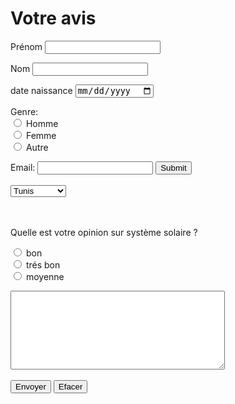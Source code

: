 <!DOCTYPE html>
<html lang="en">
<head>
    <meta charset="UTF-8">
    <meta name="viewport" content="width=device-width, initial-scale=1.0">
    <title>l'avis de l'internaute concernant votre site web.</title>
</head>
<body>
    <h1>Votre avis</h1>
    <form action="/action_page.php">
        <p> Prénom <input name="nom" type="text"/> </p>
        <p> Nom <input name="nom" type="text"/> </p>
        <p> date naissance <input type="date"></p>
        <p> Genre:
       <br> <input type="radio" name="genre"/> Homme<br/>
<input type="radio" name="genre"/> Femme <br/>
<input type="radio" name="genre"/> Autre <br/></p>
<label for="email">Email:</label>
  <input type="email" id="email" name="email" pattern="[a-z0-9._%+\-]+@[a-z0-9.\-]+\.[a-z]{2,}$">
  <input type="submit"><br><br>
  <select name="pays" title="gouvernorat">
    <option value="Tunis">Tunis</option>
<option value="Ariana">Ariana</option>
<option value="Ben Arous">Ben Arous</option>
<option value="Manouba">Manouba</option>
<option value="Zaghouan">Zaghouan</option>
<option value="Nabeul">Nabeul</option>
<option value="Bizerte">Bizerte</option>
<option value="Béja">Béja</option>
<option value="Jendouba">Jendouba</option>
<option value="Kef">Kef</option>
<option value="Siliana">Siliana</option>
<option value="Sousse">Sousse</option>
<option value="Monastir">Monastir</option>
<option value="Mahdia">Mahdia</option>
<option value="Sfax">Sfax</option>
<option value="Kairouan">Kairouan</option>
<option value="Kasserine">Kasserine</option>
<option value="Sidi Bouzid">Sidi Bouzid</option>
<option value="Gabès">Gabès</option>
<option value="Mednine">Mednine</option>
<option value="Tataouine">Tataouine</option>
<option value="Gafsa">Gafsa</option>
<option value="Touzeur">Touzeur</option>
<option value="Kébili">Kébili</option>
<option value="Djerba">Djerba</option><br><br>
</select><br><br><br>
<p>Quelle est votre opinion sur système solaire ?</p>
<input type="radio" name="Quelle est votre opinion sur système solaire ?"/> bon<br/>
<input type="radio" name="Quelle est votre opinion sur système solaire ?"/> trés bon <br/>
<input type="radio" name="Quelle est votre opinion sur système solaire ?"/> moyenne <br/></p>

<textarea name="resume" rows="8" cols="40"></textarea><br><br>
<input type="submit" value="Envoyer" />
<input type="reset" value="Efacer" />
</form> 
</body>
</html>

